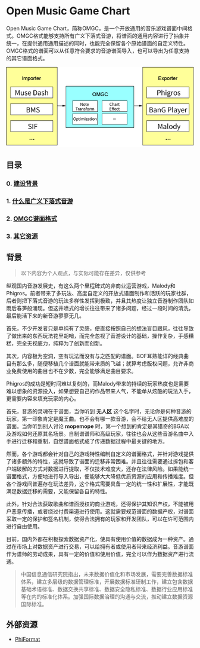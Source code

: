 # Open Music Game Chart

Open Music Game Chart，简称OMGC，是一个开放通用的音乐游戏谱面中间格式。OMGC格式能够支持所有广义下落式音游，将谱面的通用内容进行了抽象并统一，在提供通用通用描述的同时，也能完全保留各个原始谱面的自定义特性。OMGC格式的谱面可以从任意符合要求的音游谱面导入，也可以导出为任意支持的其它谱面格式。

![](schema.png)

## 目录

### 0. [建设背景](#背景)
### 1. [什么是广义下落式音游](fallingrhythmgame.md)
### 2. [OMGC谱面格式](format.md)
### 3. [其它资源](#资源)
  
## 背景

> 以下内容为个人观点，与实际可能存在差异，仅供参考

纵观国内音游发展史，有这么两个里程碑式的非商业运营游戏，Malody和Phigros。前者带来了多玩法、高度自定义的开放式谱面制作和活跃的玩家社群，后者则把下落式音游的玩法多样性发挥到极致，并且其热度让独立音游制作团队如雨后春笋般涌现。但这井喷式的增长往往带来了诸多问题，经过一段时间的清洗，最后能活下来的新音游寥寥无几。

首先，不少开发者只是单纯有了灵感，便直接按照自己的想法盲目跟风，往往导致了做出来的东西玩法花里胡哨，而完全忽视了音游设计的基础，操作复杂，手感糟糕，完全无视底力，纯粹为了创新而创新。

其次，内容极为空洞，空有玩法而没有与之匹配的谱面。BOF耳熟能详的经典曲目有那么多，随便移植几个谱面就能带来质的飞越；就算考虑版权问题，允许非商业免费使用的曲目也不在少数，完全能够满足曲目要求。

Phigros的成功是短时间难以复刻的，而Malody带来的持续的玩家热度也是需要难以想象的资源投入，如果想要自己的作品带来人气，不能单从炫酷的玩法入手，更需要内容来填充玩家的内心。

首先，音游的灵魂在于谱面，当你听到 **无人区** 这个名字时，无论你是何种音游的玩家，第一印象肯定是魔王曲。也不会有哪一款音游，会不给无人区提供高难度的谱面。当你听到别人讨论 **mopemope** 时，第一个想到的肯定是其猎奇的BGA以及游戏如何还原其名场景。自制谱谱师和高级玩家，往往也会从这些音游名曲中入手进行迁移和重制，自然谱面格式成了传递数据过程中最关键的地方。

然而，各个游戏都会针对自己的游戏特性编制自定义的谱面格式，并针对游戏提供了诸多额外的特性，这就导致了谱面的迁移非常困难。并且往往需要通过拆包和客户端破解的方式对数据进行提取，不仅技术难度大，还存在法律风险。如果能统一谱面格式，方便地进行导入导出，便能够大大降低优质资源的应用和传播难度。但各个游戏间普遍存在玩法差异，这个格式需要具备一定的统一性和扩展性，才能既满足数据迁移的需要，又能保留各自的特性。

此外，针对合法获取歌曲和谱面授权的商业游戏，还得保护其知识产权，不能被用户恶意传播，或者绕过付费渠道进行使用。这就需要规范谱面的数据产权，对谱面采取一定的保护和签名机制，使得合法拥有的玩家和开发团队，可以在许可范围内进行自由使用。

目前，国内外都在积极探索数据资产化，使具有使用价值的数据成为一种资产。通过在市场上对数据资产进行交易，可以给拥有者或使用者带来经济利益。音游谱面作为谱师的劳动成果，具有一定的价值和使用价值，完全可以作为数据资产进行流通。

> 中国信息通信研究院指出，未来数据价值化和市场发展，需要完善数据标准体系，建立多层级的数据管理标准，开展数据标准研制工作，建立包含数据基础术语标准、数据交换共享标准、数据安全隐私标准、数据行业应用标准等在内的标准化体系。加强国际数据治理的沟通与交流，推动建立数据资源国际标准。


## 外部资源

* [PhiFormat](https://phi-x.github.io/PhiFormat/)